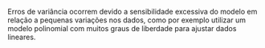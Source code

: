 ---
---

Erros de variância ocorrem devido a sensibilidade excessiva do modelo em relação a pequenas variações nos dados, como por exemplo utilizar um modelo polinomial com muitos graus de liberdade para ajustar dados lineares. 